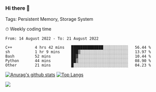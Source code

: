 ### Hi there 👋

Tags: Persistent Memory, Storage System

<!--

[![Anurag's github stats](https://github-readme-stats.vercel.app/api?username=wwyf)](https://github.com/anuraghazra/github-readme-stats)

[![Anurag's github stats](https://github-readme-stats.vercel.app/api?username=wwyf&count_private=true)](https://github.com/anuraghazra/github-readme-stats)


[![Top Langs](https://github-readme-stats.vercel.app/api/top-langs/?username=wwyf&count_private=true&&hide=jupyter%20notebook,html)](https://github.com/anuraghazra/github-readme-stats)



-->


⏱ Weekly coding time

<!--START_SECTION:waka-->

```text
From: 14 August 2022 - To: 21 August 2022

C++          4 hrs 42 mins   ██████████████░░░░░░░░░░░   56.44 %
sh           1 hr 9 mins     ███▒░░░░░░░░░░░░░░░░░░░░░   13.97 %
Bash         52 mins         ██▓░░░░░░░░░░░░░░░░░░░░░░   10.44 %
Python       44 mins         ██▒░░░░░░░░░░░░░░░░░░░░░░   08.90 %
Other        21 mins         █░░░░░░░░░░░░░░░░░░░░░░░░   04.23 %
```

<!--END_SECTION:waka-->



[![Anurag's github stats](https://github-readme-stats.vercel.app/api?username=wwyf&count_private=true&show_icons=true&hide_border=true)](https://github.com/anuraghazra/github-readme-stats) [![Top Langs](https://github-readme-stats.vercel.app/api/top-langs/?username=wwyf&count_private=true&hide=jupyter%20notebook,html,OpenEdge%20ABL&langs_count=10&layout=compact&hide_border=true)](https://github.com/anuraghazra/github-readme-stats)

<!--

[![willianrod's wakatime stats](https://github-readme-stats.vercel.app/api/wakatime?username=wwyf)](https://github.com/anuraghazra/github-readme-stats)


-->

![](https://hit.yhype.me/github/profile?user_id=23121291)
